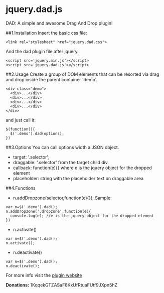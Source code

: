 # jquery.dad.js
DAD: A simple and awesome Drag And Drop plugin!

##1.Installation
Insert the basic css file:
```
<link rel="stylesheet" href="jquery.dad.css">
```` 
And the dad plugin file after jquery.
```
<script src='jquery.min.js'></script>
<script src='jquery.dad.js'></script>
```
##2.Usage
Create a group of DOM elements that can be resorted via drag and drop inside the parent container 'demo'.
```
<div class="demo">
  <div>...</div>
  <div>...</div>
  <div>...</div>
  <div>...</div>
</div>
```
and just call it:
```
$(function(){ 
  $('.demo').dad(options);
}) 
```
##3.Options
You can call options width a JSON object.
* target: '.selector';
* draggable: '.selector' from the target child div. 
* callback: function(e){} where e is the jquery object for the dropped element
* placeholder: string with the placeholder text on draggable area

##4.Functions
* n.addDropzone(selector,function(e){});
Sample:
```
var n=$('.demo').dad();
n.addDropzone('.dropzone',function(e){
  console.log(e); //e is the jquery object for the dropped element
})
```
* n.activate()
```
var n=$('.demo').dad();
n.activate();
```
* n.deactivate()
```
var n=$('.demo').dad();
n.deactivate();
```


For more info visit the [plugin website](http://www.konsolestudio.com/dad)




**Donations:**
1KqqekGTZASaF8KxUfRtuaFUtf9JXpn5hZ
